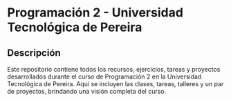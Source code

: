 
# Programación 2 - Universidad Tecnológica de Pereira

## Descripción
Este repositorio contiene todos los recursos, ejercicios, tareas y proyectos desarrollados durante el curso de Programación 2 en la Universidad Tecnológica de Pereira. Aquí se incluyen las clases, tareas, talleres y un par de proyectos, brindando una visión completa del curso.
